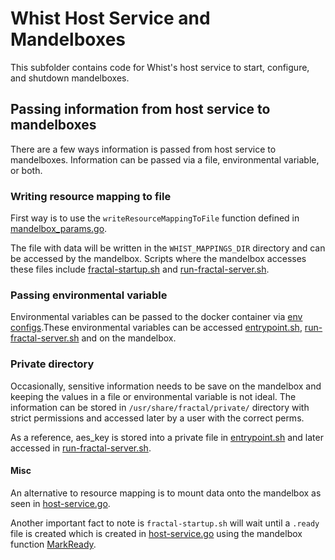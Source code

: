 # Whist Host Service and Mandelboxes

This subfolder contains code for Whist's host service to start, configure, and shutdown mandelboxes.

## Passing information from host service to mandelboxes

There are a few ways information is passed from host service to mandelboxes. Information can be passed via a file, environmental variable, or both.

### Writing resource mapping to file

First way is to use the `writeResourceMappingToFile` function defined in [mandelbox_params.go](https://github.com/fractal/fractal/blob/dev/host-service/mandelbox/mandelbox_params.go#L73).

The file with data will be written in the `WHIST_MAPPINGS_DIR` directory and can be accessed by the mandelbox. Scripts where the mandelbox accesses these files include [fractal-startup.sh](https://github.com/fractal/fractal/blob/dev/mandelboxes/base/startup/fractal-startup.sh) and [run-fractal-server.sh](https://github.com/fractal/fractal/blob/dev/mandelboxes/base/main/run-fractal-server.sh#L13).

### Passing environmental variable

Environmental variables can be passed to the docker container via [env configs](https://github.com/fractal/fractal/blob/dev/host-service/host-service.go#L233).These environmental variables can be accessed [entrypoint.sh](https://github.com/fractal/fractal/blob/dev/mandelboxes/base/startup/entrypoint.sh), [run-fractal-server.sh](https://github.com/fractal/fractal/blob/dev/mandelboxes/base/main/run-fractal-server.sh#L13) and on the mandelbox.

### Private directory

Occasionally, sensitive information needs to be save on the mandelbox and keeping the values in a file or environmental variable is not ideal. The information can be stored in `/usr/share/fractal/private/` directory with strict permissions and accessed later by a user with the correct perms. 

As a reference, aes_key is stored into a private file in [entrypoint.sh](https://github.com/fractal/fractal/blob/dev/mandelboxes/base/startup/entrypoint.sh#L14) and later accessed in [run-fractal-server.sh](https://github.com/fractal/fractal/blob/dev/mandelboxes/base/main/run-fractal-server.sh#L11).


#### Misc

An alternative to resource mapping is to mount data onto the mandelbox as seen in [host-service.go](https://github.com/fractal/fractal/blob/dev/host-service/host-service.go#L564).

Another important fact to note is `fractal-startup.sh` will wait until a `.ready` file is created which is created in [host-service.go](https://github.com/fractal/fractal/blob/dev/host-service/host-service.go#L728) using the mandelbox function [MarkReady](https://github.com/fractal/fractal/blob/dev/host-service/mandelbox/mandelbox_params.go#L50).